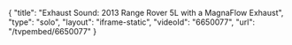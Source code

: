 {
    "title": "Exhaust Sound: 2013 Range Rover 5L with a MagnaFlow Exhaust",
    "type": "solo",
    "layout": "iframe-static",
    "videoId": "6650077",
    "url": "\/tvpembed\/6650077"
}